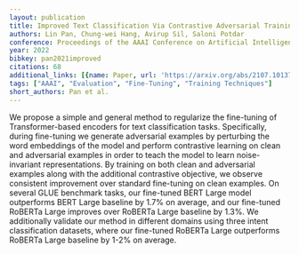 ```yaml
---
layout: publication
title: Improved Text Classification Via Contrastive Adversarial Training
authors: Lin Pan, Chung-wei Hang, Avirup Sil, Saloni Potdar
conference: Proceedings of the AAAI Conference on Artificial Intelligence
year: 2022
bibkey: pan2021improved
citations: 68
additional_links: [{name: Paper, url: 'https://arxiv.org/abs/2107.10137'}]
tags: ["AAAI", "Evaluation", "Fine-Tuning", "Training Techniques"]
short_authors: Pan et al.
---
```

We propose a simple and general method to regularize the fine-tuning of
Transformer-based encoders for text classification tasks. Specifically, during
fine-tuning we generate adversarial examples by perturbing the word embeddings
of the model and perform contrastive learning on clean and adversarial examples
in order to teach the model to learn noise-invariant representations. By
training on both clean and adversarial examples along with the additional
contrastive objective, we observe consistent improvement over standard
fine-tuning on clean examples. On several GLUE benchmark tasks, our fine-tuned
BERT Large model outperforms BERT Large baseline by 1.7% on average, and our
fine-tuned RoBERTa Large improves over RoBERTa Large baseline by 1.3%. We
additionally validate our method in different domains using three intent
classification datasets, where our fine-tuned RoBERTa Large outperforms RoBERTa
Large baseline by 1-2% on average.